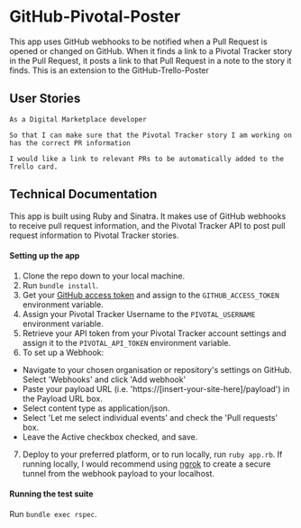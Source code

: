 # GitHub-Pivotal-Poster

This app uses GitHub webhooks to be notified when a Pull Request is opened or changed on GitHub.  When it finds a link to a Pivotal Tracker story in the Pull Request, it posts a link to that Pull Request in a note to the story it finds.  This is an extension to the GitHub-Trello-Poster

## User Stories
```
As a Digital Marketplace developer

So that I can make sure that the Pivotal Tracker story I am working on has the correct PR information

I would like a link to relevant PRs to be automatically added to the Trello card.

```

## Technical Documentation
This app is built using Ruby and Sinatra.  It makes use of GitHub webhooks to receive pull request information, and the Pivotal Tracker API to post pull request information to Pivotal Tracker stories.

#### Setting up the app
1. Clone the repo down to your local machine.
2. Run `bundle install`.
3. Get your [GitHub access token](https://help.github.com/articles/creating-an-access-token-for-command-line-use/) and assign to the `GITHUB_ACCESS_TOKEN` environment variable.
4. Assign your Pivotal Tracker Username to the `PIVOTAL_USERNAME` environment variable.
5. Retrieve your API token from your Pivotal Tracker account settings and assign it to the `PIVOTAL_API_TOKEN` environment variable.
6. To set up a Webhook:
  -  Navigate to your chosen organisation or repository's settings on GitHub. Select 'Webhooks' and click 'Add webhook'  
  - Paste your payload URL (i.e. 'https://[insert-your-site-here]/payload') in the Payload URL box.
  - Select content type as application/json.
  - Select 'Let me select individual events' and check the 'Pull requests' box.
  - Leave the Active checkbox checked, and save.
7. Deploy to your preferred platform, or to run locally, run `ruby app.rb`.  If running locally, I would recommend using [ngrok](https://github.com/inconshreveable/ngrok) to create a secure tunnel from the webhook payload to your localhost.

#### Running the test suite
Run `bundle exec rspec`.
